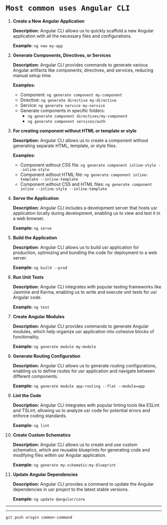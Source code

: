 # `Most common uses Angular CLI`


1. **Create a New Angular Application**

   **Description:** Angular CLI allows us to quickly scaffold a new Angular application with all the necessary files and configurations.

   **Example:** `ng new my-app`

2. **Generate Components, Directives, or Services**

   **Description:** Angular CLI provides commands to generate various Angular artifacts like components, directives, and services, reducing manual setup time.

   **Examples:**
   - Component: `ng generate component my-component`
   - Directive: `ng generate directive my-directive`
   - Service: `ng generate service my-service`
   - Generate components in specific folders:
     - `ng generate component directives/my-component`
     - `ng generate component services/auth`

3. **For creating component without HTML or template or style**

   **Description:** Angular CLI allows us to create a component without generating separate HTML, template, or style files.

   **Examples:**
   - Component without CSS file: `ng generate component inline-style --inline-style`
   - Component without HTML file: `ng generate component inline-template --inline-template`
   - Component without CSS and HTML files: `ng generate component inline --inline-style --inline-template`

4. **Serve the Application**

   **Description:** Angular CLI includes a development server that hosts usr application locally during development, enabling us to view and test it in a web browser.

   **Example:** `ng serve`

5. **Build the Application**

   **Description:** Angular CLI allows us to build usr application for production, optimizing and bundling the code for deployment to a web server.

   **Example:** `ng build --prod`

6. **Run Unit Tests**

   **Description:** Angular CLI integrates with popular testing frameworks like Jasmine and Karma, enabling us to write and execute unit tests for usr Angular code.

   **Example:** `ng test`

7. **Create Angular Modules**

   **Description:** Angular CLI provides commands to generate Angular modules, which help organize usr application into cohesive blocks of functionality.

   **Example:** `ng generate module my-module`

8. **Generate Routing Configuration**

   **Description:** Angular CLI allows us to generate routing configurations, enabling us to define routes for usr application and navigate between different components.

   **Example:** `ng generate module app-routing --flat --module=app`

9. **Lint the Code**

   **Description:** Angular CLI integrates with popular linting tools like ESLint and TSLint, allowing us to analyze usr code for potential errors and enforce coding standards.

   **Example:** `ng lint`

10. **Create Custom Schematics**

    **Description:** Angular CLI allows us to create and use custom schematics, which are reusable blueprints for generating code and modifying files within usr Angular application.

    **Example:** `ng generate my-schematic:my-blueprint`

11. **Update Angular Dependencies**

    **Description:** Angular CLI provides a command to update the Angular dependencies in usr project to the latest stable versions.

    **Example:** `ng update @angular/core`

---
---
`git push origin common-command`